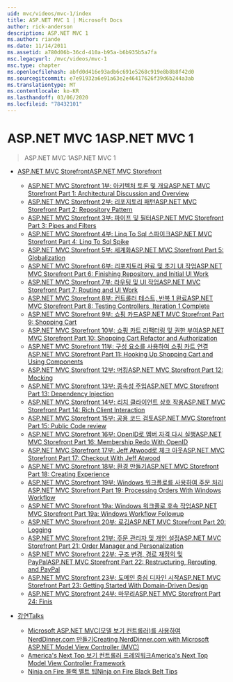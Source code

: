 ```yaml
---
uid: mvc/videos/mvc-1/index
title: ASP.NET MVC 1 | Microsoft Docs
author: rick-anderson
description: ASP.NET MVC 1
ms.author: riande
ms.date: 11/14/2011
ms.assetid: a780d06b-36cd-410a-b95a-b6b935b5a7fa
msc.legacyurl: /mvc/videos/mvc-1
msc.type: chapter
ms.openlocfilehash: abfd0d416e93adb6c691e5268c919e8b8b8f42d0
ms.sourcegitcommit: e7e91932a6e91a63e2e46417626f39d6b244a3ab
ms.translationtype: MT
ms.contentlocale: ko-KR
ms.lasthandoff: 03/06/2020
ms.locfileid: "78432101"
---
```

# <a name="aspnet-mvc-1"></a><span data-ttu-id="a2984-103">ASP.NET MVC 1</span><span class="sxs-lookup"><span data-stu-id="a2984-103">ASP.NET MVC 1</span></span>

> <span data-ttu-id="a2984-104">ASP.NET MVC 1</span><span class="sxs-lookup"><span data-stu-id="a2984-104">ASP.NET MVC 1</span></span>

- [<span data-ttu-id="a2984-105">ASP.NET MVC Storefront</span><span class="sxs-lookup"><span data-stu-id="a2984-105">ASP.NET MVC Storefront</span></span>](aspnet-mvc-storefront/index.md)

    - [<span data-ttu-id="a2984-106">ASP.NET MVC Storefront 1부: 아키텍처 토론 및 개요</span><span class="sxs-lookup"><span data-stu-id="a2984-106">ASP.NET MVC Storefront Part 1: Architectural Discussion and Overview</span></span>](aspnet-mvc-storefront/aspnet-mvc-storefront-part-1-architectural-discussion-and-overview.md)
    - [<span data-ttu-id="a2984-107">ASP.NET MVC Storefront 2부: 리포지토리 패턴</span><span class="sxs-lookup"><span data-stu-id="a2984-107">ASP.NET MVC Storefront Part 2: Repository Pattern</span></span>](aspnet-mvc-storefront/aspnet-mvc-storefront-part-2-the-repository-pattern.md)
    - [<span data-ttu-id="a2984-108">ASP.NET MVC Storefront 3부: 파이프 및 필터</span><span class="sxs-lookup"><span data-stu-id="a2984-108">ASP.NET MVC Storefront Part 3: Pipes and Filters</span></span>](aspnet-mvc-storefront/aspnet-mvc-storefront-part-3-pipes-and-filters.md)
    - [<span data-ttu-id="a2984-109">ASP.NET MVC Storefront 4부: Linq To Sql 스파이크</span><span class="sxs-lookup"><span data-stu-id="a2984-109">ASP.NET MVC Storefront Part 4: Linq To Sql Spike</span></span>](aspnet-mvc-storefront/aspnet-mvc-storefront-part-4-linq-to-sql-spike.md)
    - [<span data-ttu-id="a2984-110">ASP.NET MVC Storefront 5부: 세계화</span><span class="sxs-lookup"><span data-stu-id="a2984-110">ASP.NET MVC Storefront Part 5: Globalization</span></span>](aspnet-mvc-storefront/aspnet-mvc-storefront-part-5-globalization.md)
    - [<span data-ttu-id="a2984-111">ASP.NET MVC Storefront 6부: 리포지토리 완료 및 초기 UI 작업</span><span class="sxs-lookup"><span data-stu-id="a2984-111">ASP.NET MVC Storefront Part 6: Finishing Repository, and Initial UI Work</span></span>](aspnet-mvc-storefront/aspnet-mvc-storefront-part-6-finishing-the-repository-and-initial-ui-work.md)
    - [<span data-ttu-id="a2984-112">ASP.NET MVC Storefront 7부: 라우팅 및 UI 작업</span><span class="sxs-lookup"><span data-stu-id="a2984-112">ASP.NET MVC Storefront Part 7: Routing and UI Work</span></span>](aspnet-mvc-storefront/aspnet-mvc-storefront-part-7-routing-and-ui-work.md)
    - [<span data-ttu-id="a2984-113">ASP.NET MVC Storefront 8부: 컨트롤러 테스트, 반복 1 완료</span><span class="sxs-lookup"><span data-stu-id="a2984-113">ASP.NET MVC Storefront Part 8: Testing Controllers, Iteration 1 Complete</span></span>](aspnet-mvc-storefront/aspnet-mvc-storefront-part-8-testing-controllers-iteration-1-complete.md)
    - [<span data-ttu-id="a2984-114">ASP.NET MVC Storefront 9부: 쇼핑 카드</span><span class="sxs-lookup"><span data-stu-id="a2984-114">ASP.NET MVC Storefront Part 9: Shopping Cart</span></span>](aspnet-mvc-storefront/aspnet-mvc-storefront-part-9-the-shopping-cart.md)
    - [<span data-ttu-id="a2984-115">ASP.NET MVC Storefront 10부: 쇼핑 카트 리팩터링 및 권한 부여</span><span class="sxs-lookup"><span data-stu-id="a2984-115">ASP.NET MVC Storefront Part 10: Shopping Cart Refactor and Authorization</span></span>](aspnet-mvc-storefront/aspnet-mvc-storefront-part-10-shopping-cart-refactor-and-authorization.md)
    - [<span data-ttu-id="a2984-116">ASP.NET MVC Storefront 11부: 구성 요소를 사용하여 쇼핑 카트 연결</span><span class="sxs-lookup"><span data-stu-id="a2984-116">ASP.NET MVC Storefront Part 11: Hooking Up Shopping Cart and Using Components</span></span>](aspnet-mvc-storefront/aspnet-mvc-storefront-part-11-hooking-up-the-shopping-cart-and-using-components.md)
    - [<span data-ttu-id="a2984-117">ASP.NET MVC Storefront 12부: 머킹</span><span class="sxs-lookup"><span data-stu-id="a2984-117">ASP.NET MVC Storefront Part 12: Mocking</span></span>](aspnet-mvc-storefront/aspnet-mvc-storefront-part-12-mocking.md)
    - [<span data-ttu-id="a2984-118">ASP.NET MVC Storefront 13부: 종속성 주입</span><span class="sxs-lookup"><span data-stu-id="a2984-118">ASP.NET MVC Storefront Part 13: Dependency Injection</span></span>](aspnet-mvc-storefront/aspnet-mvc-storefront-part-13-dependency-injection.md)
    - [<span data-ttu-id="a2984-119">ASP.NET MVC Storefront 14부: 리치 클라이언트 상호 작용</span><span class="sxs-lookup"><span data-stu-id="a2984-119">ASP.NET MVC Storefront Part 14: Rich Client Interaction</span></span>](aspnet-mvc-storefront/aspnet-mvc-storefront-part-14-rich-client-interaction.md)
    - [<span data-ttu-id="a2984-120">ASP.NET MVC Storefront 15부: 공용 코드 검토</span><span class="sxs-lookup"><span data-stu-id="a2984-120">ASP.NET MVC Storefront Part 15: Public Code review</span></span>](aspnet-mvc-storefront/aspnet-mvc-storefront-part-15-public-code-review.md)
    - [<span data-ttu-id="a2984-121">ASP.NET MVC Storefront 16부: OpenID로 멤버 자격 다시 실행</span><span class="sxs-lookup"><span data-stu-id="a2984-121">ASP.NET MVC Storefront Part 16: Membership Redo With OpenID</span></span>](aspnet-mvc-storefront/aspnet-mvc-storefront-part-16-membership-redo-with-openid.md)
    - [<span data-ttu-id="a2984-122">ASP.NET MVC Storefront 17부: Jeff Atwood로 체크 아웃</span><span class="sxs-lookup"><span data-stu-id="a2984-122">ASP.NET MVC Storefront Part 17: Checkout With Jeff Atwood</span></span>](aspnet-mvc-storefront/aspnet-mvc-storefront-part-17-checkout-with-jeff-atwood.md)
    - [<span data-ttu-id="a2984-123">ASP.NET MVC Storefront 18부: 환경 만들기</span><span class="sxs-lookup"><span data-stu-id="a2984-123">ASP.NET MVC Storefront Part 18: Creating Experience</span></span>](aspnet-mvc-storefront/aspnet-mvc-storefront-part-18-creating-an-experience.md)
    - [<span data-ttu-id="a2984-124">ASP.NET MVC Storefront 19부: Windows 워크플로를 사용하여 주문 처리</span><span class="sxs-lookup"><span data-stu-id="a2984-124">ASP.NET MVC Storefront Part 19: Processing Orders With Windows Workflow</span></span>](aspnet-mvc-storefront/aspnet-mvc-storefront-part-19-processing-orders-with-windows-workflow.md)
    - [<span data-ttu-id="a2984-125">ASP.NET MVC Storefront 19a: Windows 워크플로 후속 작업</span><span class="sxs-lookup"><span data-stu-id="a2984-125">ASP.NET MVC Storefront Part 19a: Windows Workflow Followup</span></span>](aspnet-mvc-storefront/aspnet-mvc-storefront-part-19a-windows-workflow-followup.md)
    - [<span data-ttu-id="a2984-126">ASP.NET MVC Storefront 20부: 로깅</span><span class="sxs-lookup"><span data-stu-id="a2984-126">ASP.NET MVC Storefront Part 20: Logging</span></span>](aspnet-mvc-storefront/aspnet-mvc-storefront-part-20-logging.md)
    - [<span data-ttu-id="a2984-127">ASP.NET MVC Storefront 21부: 주문 관리자 및 개인 설정</span><span class="sxs-lookup"><span data-stu-id="a2984-127">ASP.NET MVC Storefront Part 21: Order Manager and Personalization</span></span>](aspnet-mvc-storefront/aspnet-mvc-storefront-part-21-order-manager-and-personalization.md)
    - [<span data-ttu-id="a2984-128">ASP.NET MVC Storefront 22부: 구조 변경, 경로 재정의 및 PayPal</span><span class="sxs-lookup"><span data-stu-id="a2984-128">ASP.NET MVC Storefront Part 22: Restructuring, Rerouting, and PayPal</span></span>](aspnet-mvc-storefront/aspnet-mvc-storefront-part-22-restructuring-rerouting-and-paypal.md)
    - [<span data-ttu-id="a2984-129">ASP.NET MVC Storefront 23부: 도메인 중심 디자인 시작</span><span class="sxs-lookup"><span data-stu-id="a2984-129">ASP.NET MVC Storefront Part 23: Getting Started With Domain-Driven Design</span></span>](aspnet-mvc-storefront/aspnet-mvc-storefront-part-23-getting-started-with-domain-driven-design.md)
    - [<span data-ttu-id="a2984-130">ASP.NET MVC Storefront 24부: 마무리</span><span class="sxs-lookup"><span data-stu-id="a2984-130">ASP.NET MVC Storefront Part 24: Finis</span></span>](aspnet-mvc-storefront/aspnet-mvc-storefront-part-24-finis.md)
- [<span data-ttu-id="a2984-131">강연</span><span class="sxs-lookup"><span data-stu-id="a2984-131">Talks</span></span>](conference-presentations/index.md)

    - [<span data-ttu-id="a2984-132">Microsoft ASP.NET MVC(모델 보기 컨트롤러)를 사용하여 NerdDinner.com 만들기</span><span class="sxs-lookup"><span data-stu-id="a2984-132">Creating NerdDinner.com with Microsoft ASP.NET Model View Controller (MVC)</span></span>](conference-presentations/creating-nerddinnercom-with-microsoft-aspnet-model-view-controller-mvc.md)
    - [<span data-ttu-id="a2984-133">America's Next Top 보기 컨트롤러 프레임워크</span><span class="sxs-lookup"><span data-stu-id="a2984-133">America's Next Top Model View Controller Framework</span></span>](conference-presentations/americas-next-top-model-view-controller-framework.md)
    - [<span data-ttu-id="a2984-134">Ninja on Fire 블랙 벨트 팁</span><span class="sxs-lookup"><span data-stu-id="a2984-134">Ninja on Fire Black Belt Tips</span></span>](conference-presentations/ninja-on-fire-black-belt-tips.md)
